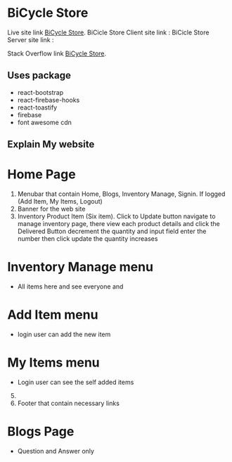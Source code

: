 # BiCycle Store

Live site link [BiCycle Store](https://github.com/facebook/create-react-app).
BiCicle Store Client site link :
BiCicle Store Server site link :

Stack Overflow link [BiCycle Store](https://github.com/facebook/create-react-app).

## Uses package

-   react-bootstrap
-   react-firebase-hooks
-   react-toastify
-   firebase
-   font awesome cdn

## Explain My website

# Home Page

1. Menubar that contain Home, Blogs, Inventory Manage, Signin. If logged (Add Item, My Items, Logout)
2. Banner for the web site
3. Inventory Product Item (Six item). Click to Update button navigate to manage inventory page, there view each product details and click the Delivered Button decrement the quantity and input field enter the number then click update the quantity increases

# Inventory Manage menu

-   All items here and see everyone and

# Add Item menu

-   login user can add the new item

# My Items menu

-   Login user can see the self added items

5.
6. Footer that contain necessary links

# Blogs Page

-   Question and Answer only
